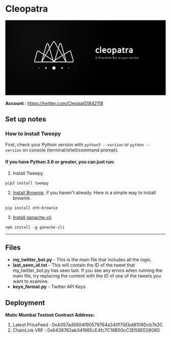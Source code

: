 # **Cleopatra**

![Social banner for RankJay](https://github.com/RankJay/Cleopatra/blob/main/Cleopatra_Banner.svg)

**Account :** https://twitter.com/Cleopat51842118

## Set up notes

### How to install Tweepy

First, check your Python version with ``python3 --version`` or ``python --version`` on console (terminal/shell/command prompt).

#### If you have Python 3.6 or greater, you can just run:

1. Install Tweepy

```
pip3 install tweepy
```

2. [Install Brownie](https://eth-brownie.readthedocs.io/en/stable/install.html), if you haven't already. Here is a simple way to install brownie.

```
pip install eth-brownie
```

3. [Install ganache-cli](https://www.npmjs.com/package/ganache-cli)

```
npm install -g ganache-cli
```


---

## Files
- **my_twitter_bot.py** - This is the main file that includes all the logic.
- **last_seen_id.txt** - This will contain the ID of the tweet that my_twitter_bot.py has seen last. If you see any errors when running the main file, try replacing the content with the ID of one of the tweets you want to examine.
- **keys_format.py** - Twitter API Keys


## Deployment
**Matic Mumbai Testnet Contract Address:**

1. Latest PriceFeed : 0xA057ad5604f90579764a340f70Ebd8109Dcb7e2C
2. ChainLink VRF : 0x6438762ab34186EcE4fc7C16B50cC3D58EE08080
